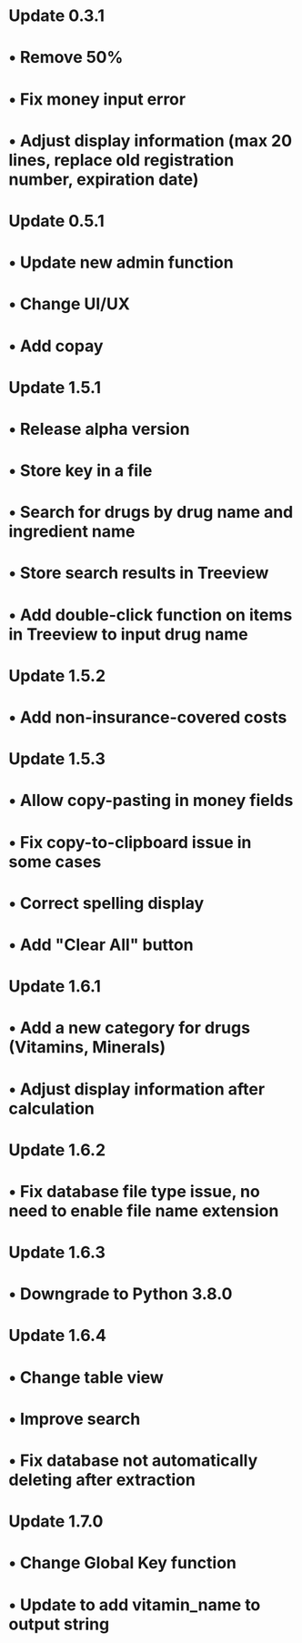 # Update 0.3.1
# •	Remove 50%
# •	Fix money input error
# •	Adjust display information (max 20 lines, replace old registration number, expiration date)
# Update 0.5.1
# •	Update new admin function
# •	Change UI/UX
# •	Add copay
# Update 1.5.1
# •	Release alpha version
# •	Store key in a file
# •	Search for drugs by drug name and ingredient name
# •	Store search results in Treeview
# •	Add double-click function on items in Treeview to input drug name
# Update 1.5.2
# •	Add non-insurance-covered costs
# Update 1.5.3
# •	Allow copy-pasting in money fields
# •	Fix copy-to-clipboard issue in some cases
# •	Correct spelling display
# •	Add "Clear All" button
# Update 1.6.1
# •	Add a new category for drugs (Vitamins, Minerals)
# •	Adjust display information after calculation
# Update 1.6.2
# •	Fix database file type issue, no need to enable file name extension
# Update 1.6.3
# •	Downgrade to Python 3.8.0
# Update 1.6.4
# •	Change table view
# •	Improve search
# •	Fix database not automatically deleting after extraction
# Update 1.7.0
# •	Change Global Key function
# •	Update to add vitamin_name to output string
